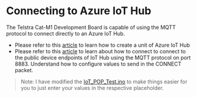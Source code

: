 # Connecting to Azure IoT Hub

The Telstra Cat-M1 Development Board is capable of using the MQTT protocol to connect directly to an Azure IoT Hub.

* Please refer to this [article](https://docs.microsoft.com/en-us/azure/iot-hub/iot-hub-create-through-portal)  to learn how to create a unit of Azure IoT Hub
* Please refer to this [article](https://docs.microsoft.com/en-us/azure/iot-hub/iot-hub-mqtt-support#using-the-mqtt-protocol-directly) to learn about how to connect to connect to the public device endpoints of IoT Hub using the MQTT protocol on port 8883. Understand how to configure values to send in the CONNECT packet.

> Note: I have modified the [IoT_POP_Test.ino](https://github.com/faister/TIC2018/blob/master/TELSTRA%20-%20RELEASE%20LIBRARIES%20AND%20EXAMPLES%2005.04.2018/TEL-IOT5%20-%20Arduino%20PRE-RELEASE%20LIBRARIES%20AND%20EXAMPLES%2005.04.2018/Telstra%20Examples/3.%20MQTT%20Validation/IoT_POP_Test/IoT_POP_Test.ino) to make things easier for you to just enter your values in the respective placeholder.
